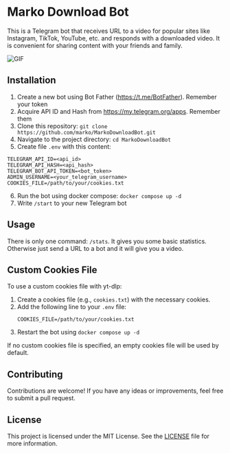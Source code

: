 # Marko Download Bot

This is a Telegram bot that receives URL to a video for popular sites like Instagram, TikTok, YouTube, etc. and responds with a downloaded video. It is convenient for sharing content with your friends and family.

![GIF](MarkoDownloadBot.gif)

## Installation

1. Create a new bot using Bot Father (https://t.me/BotFather). Remember your token
2. Acquire API ID and Hash from https://my.telegram.org/apps. Remember them
3. Clone this repository: `git clone https://github.com/marko/MarkoDownloadBot.git`
4. Navigate to the project directory: `cd MarkoDownloadBot`
5. Create file `.env` with this content:
```
TELEGRAM_API_ID=<api_id>
TELEGRAM_API_HASH=<api_hash>
TELEGRAM_BOT_API_TOKEN=<bot_token>
ADMIN_USERNAME=<your_telegram_username>
COOKIES_FILE=/path/to/your/cookies.txt
```
6. Run the bot using docker compose: `docker compose up -d`
7. Write `/start` to your new Telegram bot

## Usage

There is only one command: `/stats`. It gives you some basic statistics.
Otherwise just send a URL to a bot and it will give you a video.

## Custom Cookies File

To use a custom cookies file with yt-dlp:

1. Create a cookies file (e.g., `cookies.txt`) with the necessary cookies.
2. Add the following line to your `.env` file:
   ```
   COOKIES_FILE=/path/to/your/cookies.txt
   ```
3. Restart the bot using `docker compose up -d`

If no custom cookies file is specified, an empty cookies file will be used by default.

## Contributing

Contributions are welcome! If you have any ideas or improvements, feel free to submit a pull request.

## License

This project is licensed under the MIT License. See the [LICENSE](LICENSE) file for more information.
